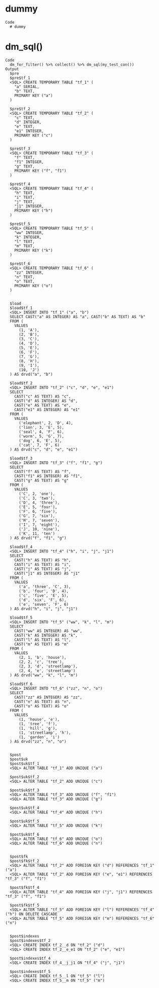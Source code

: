 # dummy

    Code
      # dummy

# dm_sql()

    Code
      dm_for_filter() %>% collect() %>% dm_sql(my_test_con())
    Output
      $pre
      $pre$tf_1
      <SQL> CREATE TEMPORARY TABLE "tf_1" (
        "a" SERIAL,
        "b" TEXT,
        PRIMARY KEY ("a")
      )
      
      $pre$tf_2
      <SQL> CREATE TEMPORARY TABLE "tf_2" (
        "c" TEXT,
        "d" INTEGER,
        "e" TEXT,
        "e1" INTEGER,
        PRIMARY KEY ("c")
      )
      
      $pre$tf_3
      <SQL> CREATE TEMPORARY TABLE "tf_3" (
        "f" TEXT,
        "f1" INTEGER,
        "g" TEXT,
        PRIMARY KEY ("f", "f1")
      )
      
      $pre$tf_4
      <SQL> CREATE TEMPORARY TABLE "tf_4" (
        "h" TEXT,
        "i" TEXT,
        "j" TEXT,
        "j1" INTEGER,
        PRIMARY KEY ("h")
      )
      
      $pre$tf_5
      <SQL> CREATE TEMPORARY TABLE "tf_5" (
        "ww" INTEGER,
        "k" INTEGER,
        "l" TEXT,
        "m" TEXT,
        PRIMARY KEY ("k")
      )
      
      $pre$tf_6
      <SQL> CREATE TEMPORARY TABLE "tf_6" (
        "zz" INTEGER,
        "n" TEXT,
        "o" TEXT,
        PRIMARY KEY ("o")
      )
      
      
      $load
      $load$tf_1
      <SQL> INSERT INTO "tf_1" ("a", "b")
      SELECT CAST("a" AS INTEGER) AS "a", CAST("b" AS TEXT) AS "b"
      FROM (
        VALUES
          (1, 'A'),
          (2, 'B'),
          (3, 'C'),
          (4, 'D'),
          (5, 'E'),
          (6, 'F'),
          (7, 'G'),
          (8, 'H'),
          (9, 'I'),
          (10, 'J')
      ) AS drvd("a", "b")
      
      $load$tf_2
      <SQL> INSERT INTO "tf_2" ("c", "d", "e", "e1")
      SELECT
        CAST("c" AS TEXT) AS "c",
        CAST("d" AS INTEGER) AS "d",
        CAST("e" AS TEXT) AS "e",
        CAST("e1" AS INTEGER) AS "e1"
      FROM (
        VALUES
          ('elephant', 2, 'D', 4),
          ('lion', 3, 'E', 5),
          ('seal', 4, 'F', 6),
          ('worm', 5, 'G', 7),
          ('dog', 6, 'E', 5),
          ('cat', 7, 'F', 6)
      ) AS drvd("c", "d", "e", "e1")
      
      $load$tf_3
      <SQL> INSERT INTO "tf_3" ("f", "f1", "g")
      SELECT
        CAST("f" AS TEXT) AS "f",
        CAST("f1" AS INTEGER) AS "f1",
        CAST("g" AS TEXT) AS "g"
      FROM (
        VALUES
          ('C', 2, 'one'),
          ('C', 3, 'two'),
          ('D', 4, 'three'),
          ('E', 5, 'four'),
          ('F', 6, 'five'),
          ('G', 7, 'six'),
          ('H', 7, 'seven'),
          ('I', 7, 'eight'),
          ('J', 10, 'nine'),
          ('K', 11, 'ten')
      ) AS drvd("f", "f1", "g")
      
      $load$tf_4
      <SQL> INSERT INTO "tf_4" ("h", "i", "j", "j1")
      SELECT
        CAST("h" AS TEXT) AS "h",
        CAST("i" AS TEXT) AS "i",
        CAST("j" AS TEXT) AS "j",
        CAST("j1" AS INTEGER) AS "j1"
      FROM (
        VALUES
          ('a', 'three', 'C', 3),
          ('b', 'four', 'D', 4),
          ('c', 'five', 'E', 5),
          ('d', 'six', 'F', 6),
          ('e', 'seven', 'F', 6)
      ) AS drvd("h", "i", "j", "j1")
      
      $load$tf_5
      <SQL> INSERT INTO "tf_5" ("ww", "k", "l", "m")
      SELECT
        CAST("ww" AS INTEGER) AS "ww",
        CAST("k" AS INTEGER) AS "k",
        CAST("l" AS TEXT) AS "l",
        CAST("m" AS TEXT) AS "m"
      FROM (
        VALUES
          (2, 1, 'b', 'house'),
          (2, 2, 'c', 'tree'),
          (2, 3, 'd', 'streetlamp'),
          (2, 4, 'e', 'streetlamp')
      ) AS drvd("ww", "k", "l", "m")
      
      $load$tf_6
      <SQL> INSERT INTO "tf_6" ("zz", "n", "o")
      SELECT
        CAST("zz" AS INTEGER) AS "zz",
        CAST("n" AS TEXT) AS "n",
        CAST("o" AS TEXT) AS "o"
      FROM (
        VALUES
          (1, 'house', 'e'),
          (1, 'tree', 'f'),
          (1, 'hill', 'g'),
          (1, 'streetlamp', 'h'),
          (1, 'garden', 'i')
      ) AS drvd("zz", "n", "o")
      
      
      $post
      $post$uk
      $post$uk$tf_1
      <SQL> ALTER TABLE "tf_1" ADD UNIQUE ("a")
      
      $post$uk$tf_2
      <SQL> ALTER TABLE "tf_2" ADD UNIQUE ("c")
      
      $post$uk$tf_3
      <SQL> ALTER TABLE "tf_3" ADD UNIQUE ("f", "f1")
      <SQL> ALTER TABLE "tf_3" ADD UNIQUE ("g")
      
      $post$uk$tf_4
      <SQL> ALTER TABLE "tf_4" ADD UNIQUE ("h")
      
      $post$uk$tf_5
      <SQL> ALTER TABLE "tf_5" ADD UNIQUE ("k")
      
      $post$uk$tf_6
      <SQL> ALTER TABLE "tf_6" ADD UNIQUE ("o")
      <SQL> ALTER TABLE "tf_6" ADD UNIQUE ("n")
      
      
      $post$fk
      $post$fk$tf_2
      <SQL> ALTER TABLE "tf_2" ADD FOREIGN KEY ("d") REFERENCES "tf_1" ("a")
      <SQL> ALTER TABLE "tf_2" ADD FOREIGN KEY ("e", "e1") REFERENCES "tf_3" ("f", "f1")
      
      $post$fk$tf_4
      <SQL> ALTER TABLE "tf_4" ADD FOREIGN KEY ("j", "j1") REFERENCES "tf_3" ("f", "f1")
      
      $post$fk$tf_5
      <SQL> ALTER TABLE "tf_5" ADD FOREIGN KEY ("l") REFERENCES "tf_4" ("h") ON DELETE CASCADE
      <SQL> ALTER TABLE "tf_5" ADD FOREIGN KEY ("m") REFERENCES "tf_6" ("n")
      
      
      $post$indexes
      $post$indexes$tf_2
      <SQL> CREATE INDEX tf_2__d ON "tf_2" ("d")
      <SQL> CREATE INDEX tf_2__e_e1 ON "tf_2" ("e", "e1")
      
      $post$indexes$tf_4
      <SQL> CREATE INDEX tf_4__j_j1 ON "tf_4" ("j", "j1")
      
      $post$indexes$tf_5
      <SQL> CREATE INDEX tf_5__l ON "tf_5" ("l")
      <SQL> CREATE INDEX tf_5__m ON "tf_5" ("m")
      
      
      


